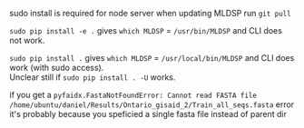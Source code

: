 sudo install is required for node server
when updating MLDSP run `git pull`

`sudo pip install -e .` gives `which MLDSP` = `/usr/bin/MLDSP` and CLI does not work.  


`sudo pip install .` gives `which MLDSP` = `/usr/local/bin/MLDSP` and CLI does work (with sudo access).  
Unclear still if `sudo pip install . -U` works.



if you get a `pyfaidx.FastaNotFoundError: Cannot read FASTA file /home/ubuntu/daniel/Results/Ontario_gisaid_2/Train_all_seqs.fasta` error it's probably because you speficied a single fasta file instead of parent dir
